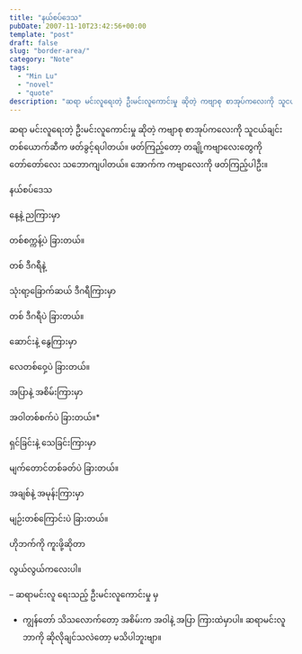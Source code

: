```yaml
---
title: "နယ်စပ်ဒေသ"
pubDate: 2007-11-10T23:42:56+00:00
template: "post"
draft: false
slug: "border-area/"
category: "Note"
tags:
  - "Min Lu"
  - "novel"
  - "quote"
description: "ဆရာ မင်းလူရေးတဲ့ ဦးမင်းလူကောင်းမှု ဆိုတဲ့ ကဗျာစု စာအုပ်ကလေးကို သူငယ်ချင်း တစ်ယောက်ဆီက ဖတ်ခွင့်ရပါတယ်။ ဖတ်ကြည့်တော့ တချို့ကဗျာလေးတွေကို တော်တော်လေး သဘောကျပါတယ်။ အောက်က ကဗျာလေးကို ဖတ်ကြည့်ပါဦး။"
---
```


ဆရာ မင်းလူရေးတဲ့ ဦးမင်းလူကောင်းမှု ဆိုတဲ့ ကဗျာစု စာအုပ်ကလေးကို သူငယ်ချင်း တစ်ယောက်ဆီက ဖတ်ခွင့်ရပါတယ်။ ဖတ်ကြည့်တော့ တချို့ကဗျာလေးတွေကို တော်တော်လေး သဘောကျပါတယ်။ အောက်က ကဗျာလေးကို ဖတ်ကြည့်ပါဦး။

နယ်စပ်ဒေသ

နေ့နဲ့ ညကြားမှာ

တစ်စက္ကန့်ပဲ ခြားတယ်။

တစ် ဒီဂရီနဲ့

သုံးရာ့ခြောက်ဆယ် ဒီဂရီကြားမှာ

တစ် ဒီဂရီပဲ ခြားတယ်။

ဆောင်းနဲ့ နွေကြားမှာ

လေတစ်ဝှေ့ပဲ ခြားတယ်။

အပြာနဲ့ အစိမ်းကြားမှာ

အဝါတစ်စက်ပဲ ခြားတယ်။\*

ရှင်ခြင်းနဲ့ သေခြင်းကြားမှာ

မျက်တောင်တစ်ခတ်ပဲ ခြားတယ်။

အချစ်နဲ့ အမုန်းကြားမှာ

မျဉ်းတစ်ကြောင်းပဲ ခြားတယ်။

ဟိုဘက်ကို ကူးဖို့ဆိုတာ

လွယ်လွယ်ကလေးပါ။

&#8211; ဆရာမင်းလူ ရေးသည့် ဦးမင်းလူကောင်းမှု မှ

- ကျွန်တော် သိသလောက်တော့ အစိမ်းက အဝါနဲ့ အပြာ ကြားထဲမှာပါ။ ဆရာမင်းလူ ဘာကို ဆိုလိုချင်သလဲတော့ မသိပါဘူးဗျာ။
